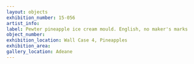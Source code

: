 ```yaml
---
layout: objects
exhibition_number: 15-056
artist_info: 
label: Pewter pineapple ice cream mould. English, no maker's marks
object_number: 
exhibition_location: Wall Case 4, Pineapples 
exhibition_area: 
gallery_location: Adeane
---
```

